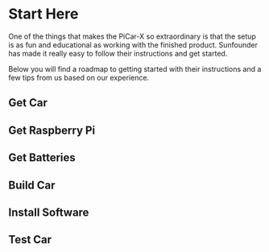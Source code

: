 # Start Here

One of the things that makes the PiCar-X so extraordinary is that the setup is as fun and educational as working with the finished product. Sunfounder has made it really easy to follow their instructions and get started. 

Below you will find a roadmap to getting started with their instructions and a few tips from us based on our experience. 

## Get Car

## Get Raspberry Pi

## Get Batteries

## Build Car

## Install Software

## Test Car
